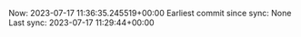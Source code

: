 Now: 2023-07-17 11:36:35.245519+00:00 Earliest commit since sync: None Last sync: 2023-07-17 11:29:44+00:00
